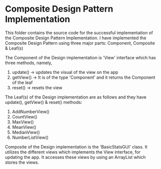 # Composite Design Pattern Implementation

This folder contains the source code for the successful implementation of the Composite Design Pattern Implementation.
I have implemented the Composite Design Pattern using three major parts: Component, Composite & Leaf(s)

The Component of the Design implementation is 'View' interface which has three methods, namely, 
1. update() -> updates the visual of the view on the app
2. getView() -> It is of the type 'Component' and it returns the Component of the leaf
3. reset() -> resets the view 

The Leaf(s) of the Design implementation are as follows and they have update(), getView() & reset() methods:
1. AddNumberView()
2. CountView()
3. MaxView()
4. MeanView()
5. MedianView()
6. NumberListView()

Composite of the Design implementation is the 'BasicStatsGUI' class. It utilizes the different views which implements the View interface, for updating the app. It accesses these views by using an ArrayList<View> which stores the views.
